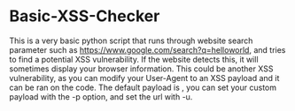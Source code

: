 # Basic-XSS-Checker

This is a very basic python script that runs through website search parameter such as https://www.google.com/search?q=helloworld, and tries to find a potential XSS vulnerability.
If the website detects this, it will sometimes display your browser information. This could be another XSS vulnerability, as you can modify your User-Agent to an XSS payload and it can be ran on the code.
The default payload is <script>alert('fsociety');</script>, you can set your custom payload with the -p option, and set the url with -u.

